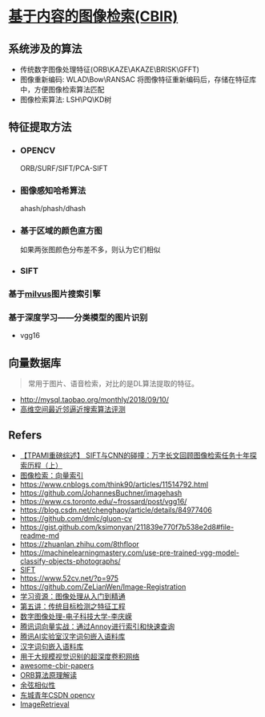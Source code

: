 # [基于内容的图像检索(CBIR)](https://baike.baidu.com/item/%E5%9F%BA%E4%BA%8E%E5%86%85%E5%AE%B9%E7%9A%84%E5%9B%BE%E5%83%8F%E6%A3%80%E7%B4%A2)

## 系统涉及的算法

  - 传统数字图像处理特征(ORB\KAZE\AKAZE\BRISK\GFFT)
  - 图像重新编码: WLAD\Bow\RANSAC 将图像特征重新编码后，存储在特征库中，方便图像检索算法匹配
  - 图像检索算法: LSH\PQ\KD树

## 特征提取方法

- ### OPENCV

  ORB/SURF/SIFT/PCA-SIFT

- ### 图像感知哈希算法

  ahash/phash/dhash

- ### 基于区域的颜色直方图

  如果两张图颜色分布差不多，则认为它们相似

- ### SIFT

### 基于[milvus](https://github.com/milvus-io/milvus/tree/0.6.0)图片搜索引擎

### 基于深度学习——分类模型的图片识别

- vgg16

## 向量数据库

> 常用于图片、语音检索，对比的是DL算法提取的特征。

- http://mysql.taobao.org/monthly/2018/09/10/
- [高维空间最近邻逼近搜索算法评测](https://zhuanlan.zhihu.com/p/37381294)

## Refers

- [【TPAMI重磅综述】 SIFT与CNN的碰撞：万字长文回顾图像检索任务十年探索历程（上）](https://zhuanlan.zhihu.com/p/38301227)
- [图像检索：向量索引](http://yongyuan.name/blog/vector-ann-search.html)
- https://www.cnblogs.com/think90/articles/11514792.html
- https://github.com/JohannesBuchner/imagehash
- https://www.cs.toronto.edu/~frossard/post/vgg16/
- https://blog.csdn.net/chenghaoy/article/details/84977406
- https://github.com/dmlc/gluon-cv
- https://gist.github.com/ksimonyan/211839e770f7b538e2d8#file-readme-md
- https://zhuanlan.zhihu.com/8thfloor
- https://machinelearningmastery.com/use-pre-trained-vgg-model-classify-objects-photographs/
- [SIFT](https://blog.csdn.net/Hi_Bitch/article/details/81209376)
- https://www.52cv.net/?p=975
- https://github.com/ZeLianWen/Image-Registration
- [学习资源：图像处理从入门到精通](https://zhuanlan.zhihu.com/p/67343443)
- [第五讲：传统目标检测之特征工程](https://zhuanlan.zhihu.com/p/66166633)
- [数字图像处理-电子科技大学-李庆嵘](https://www.bilibili.com/video/av69532731/?spm_id_from=333.788.videocard.0)
- [腾讯词向量实战：通过Annoy进行索引和快速查询](https://zhuanlan.zhihu.com/p/62894959)
- [腾讯AI实验室汉字词句嵌入语料库](https://ai.tencent.com/ailab/nlp/embedding.html)
- [汉字词句嵌入语料库](https://ai.tencent.com/ailab/nlp/data/Tencent_AILab_ChineseEmbedding.tar.gz)
- [用于大规模视觉识别的超深度卷积网络](http://www.robots.ox.ac.uk/~vgg/research/very_deep/)
- [awesome-cbir-papers](https://github.com/willard-yuan/awesome-cbir-papers)
- [ORB算法原理解读](https://blog.csdn.net/yang843061497/article/details/38553765)
- [余弦相似性](https://zh.wikipedia.org/wiki/%E4%BD%99%E5%BC%A6%E7%9B%B8%E4%BC%BC%E6%80%A7)
- [东城青年CSDN opencv](https://blog.csdn.net/qq_24946843/category_7999583.html)
- [ImageRetrieval](https://www.cnblogs.com/wangguchangqing/category/1241422.html)
